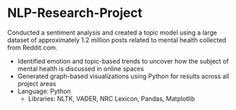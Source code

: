 # NLP-Research-Project
Conducted a sentiment analysis and created a topic model using a large dataset of approximately 1.2 million posts related to mental health collected from Reddit.com.

- Identified emotion and topic-based trends to uncover how the subject of mental health is discussed in online spaces
- Generated graph-based visualizations using Python for results across all project areas
- Language: Python
  - Libraries: NLTK, VADER, NRC Lexicon, Pandas, Matplotlib
